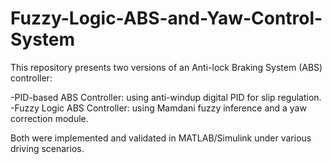 # Fuzzy-Logic-ABS-and-Yaw-Control-System
This repository presents two versions of an Anti-lock Braking System (ABS) controller:

  -PID-based ABS Controller: using anti-windup digital PID for slip regulation.
  -Fuzzy Logic ABS Controller: using Mamdani fuzzy inference and a yaw correction module.
  
Both were implemented and validated in MATLAB/Simulink under various driving scenarios.
